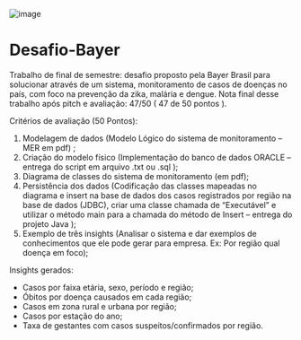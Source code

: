 ![image](https://github.com/Luiz107/Desafio-Bayer/assets/99222139/3dda3350-bd90-4a2a-a8f4-1405c55b6977)

# Desafio-Bayer
Trabalho de final de semestre: desafio proposto pela Bayer Brasil para solucionar através de um sistema, monitoramento de casos de doenças no país, com foco na prevenção da zika, malária e dengue.
Nota final desse trabalho após pitch e avaliação: 47/50 ( 47 de 50 pontos ).

Critérios de avaliação (50 Pontos): 
1) Modelagem de dados (Modelo Lógico do sistema de monitoramento – MER em pdf) ;
2) Criação do modelo físico (Implementação do banco de dados ORACLE – entrega do script em arquivo .txt ou .sql );
3) Diagrama de classes do sistema de monitoramento (em pdf);
4) Persistência dos dados (Codificação das classes mapeadas no diagrama e insert na 
base de dados dos casos registrados por região na base de dados (JDBC), criar uma classe 
chamada de “Executável” e utilizar o método main para a chamada do método de Insert –
entrega do projeto Java );
5) Exemplo de três insights (Analisar o sistema e dar exemplos de conhecimentos que ele
pode gerar para empresa. Ex: Por região qual doença em foco);

Insights gerados:

- Casos por faixa etária, sexo, período e região;
- Óbitos por doença causados em cada região;
- Casos em zona rural e urbana por região;
- Casos por estação do ano;
- Taxa de gestantes com casos suspeitos/confirmados por região.



